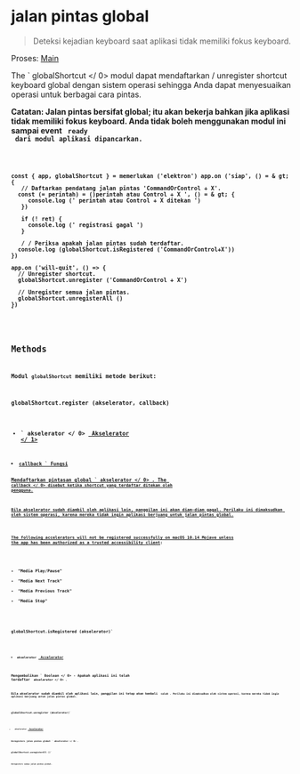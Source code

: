 # jalan pintas global

> Deteksi kejadian keyboard saat aplikasi tidak memiliki fokus keyboard.

Proses: [Main](../glossary.md#main-process)

The ` globalShortcut </ 0> modul dapat mendaftarkan / unregister shortcut keyboard global dengan sistem operasi sehingga Anda dapat menyesuaikan operasi untuk berbagai cara pintas.</p>

<p><strong> Catatan: </ 0> Jalan pintas bersifat global; itu akan bekerja bahkan jika aplikasi tidak memiliki fokus keyboard. Anda tidak boleh menggunakan modul ini sampai event <code> ready </ 0>
 dari modul aplikasi dipancarkan.</p>

<pre><code class="javascript">const { app, globalShortcut } = memerlukan ('elektron') app.on ('siap', () = & gt; {
   // Daftarkan pendatang jalan pintas 'CommandOrControl + X'.
  const (= perintah) = ()perintah atau Control + X ', () = & gt; {
     console.log (' perintah atau Control + X ditekan ')
   })

   if (! ret) {
     console.log (' registrasi gagal ')
   }

   / / Periksa apakah jalan pintas sudah terdaftar.
  console.log (globalShortcut.isRegistered ('CommandOrControl+X'))
})

app.on ('will-quit', () => {
  // Unregister shortcut.
  globalShortcut.unregister ('CommandOrControl + X')

  // Unregister semua jalan pintas.
  globalShortcut.unregisterAll ()
})
`</pre> 

## Methods

Modul ` globalShortcut ` memiliki metode berikut:

### `globalShortcut.register (akselerator, callback)`

* ` akselerator </ 0>  <a href="accelerator.md"> Akselerator </ 1></li>
<li><code>callback ` Fungsi

Mendaftarkan pintasan global ` akselerator </ 0> . The <code> callback </ 0> disebut ketika shortcut yang terdaftar ditekan oleh pengguna.</p>

<p>Bila akselerator sudah diambil oleh aplikasi lain, panggilan ini akan diam-diam gagal. Perilaku ini dimaksudkan oleh sistem operasi, karena mereka tidak ingin aplikasi berjuang untuk jalan pintas global.</p>

<p>The following accelerators will not be registered successfully on macOS 10.14 Mojave unless
the app has been authorized as a <a href="https://developer.apple.com/library/archive/documentation/Accessibility/Conceptual/AccessibilityMacOSX/OSXAXTestingApps.html">trusted accessibility client</a>:</p>

<ul>
<li>"Media Play/Pause"</li>
<li>"Media Next Track"</li>
<li>"Media Previous Track"</li>
<li>"Media Stop"</li>
</ul>

<h3><code>globalShortcut.isRegistered (akselerator)`</h3> 

* ` akselerator ` [ Accelerator ](accelerator.md)

Mengembalikan ` Boolean </ 0> - Apakah aplikasi ini telah terdaftar <code> akselerator </ 0> .</p>

<p>Bila akselerator sudah diambil oleh aplikasi lain, panggilan ini tetap akan kembali <code> salah</ 0> . Perilaku ini dimaksudkan oleh sistem operasi, karena mereka tidak ingin aplikasi berjuang untuk jalan pintas global.</p>

<h3><code>globalShortcut.unregister (akselerator)`</h3> 

* ` akselerator ` [ Accelerator ](accelerator.md)

Unregisters jalan pintas global ` akselerator </ 0> .</p>

<h3><code>globalShortcut.unregisterAll ()`</h3> 

Unregisters semua jalan pintas global.